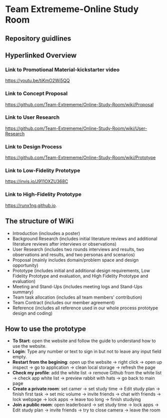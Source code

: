 # Team Extrememe-Online Study Room

## Repository guidlines

## Hyperlinked Overview
### Link to Promotional Material-kickstarter video
https://youtu.be/tiKmO2Wi5QQ  

### Link to Concept Proposal
https://github.com/Team-Extrememe/Online-Study-Room/wiki/Proposal  

### Link to User Research
https://github.com/Team-Extrememe/Online-Study-Room/wiki/User-Research  

### Link to Design Process
https://github.com/Team-Extrememe/Online-Study-Room/wiki/Prototype  

### Link to Low-Fidelity Prototype
https://invis.io/J911OXZU368C  

### Link to High-Fidelity Prototype
https://runx1ng.github.io.

## The structure of WiKi
* Introduction (incloudes a poster)
* Background Research (includes initial literature reviews and additional literature reviews after interviews or observations)
* User Research (includes two rounds interviews and results, two observations and results, and two personas and scenarios)
* Proposal (mainly includes domain/problem space and design opportunity)
* Prototype (includes initial and additional design requirements, Low Fidelity Prototype and evaluation, and High Fidelity Prototype and evaluation)
* Meeting and Stand-Ups (includes meeting logs and Stand-Ups summary)
* Team task allocation (includes all team members' contribution)
* Team Contract (includes our member agreement)
* Reference (includes all reference used in our whole process prototype design and coding)

## How to use the prototype
* **To Start**: open the website and follow the guide to understand how to use the website.  
* **Login**: Type any number or text to sign in but not to leave any input field empty.  
* **Restart from the begining**: open up the website -> right click -> open up inspect -> go to application -> clean local storage -> refresh the page  
* **Check my profile**: add the white list -> remove Github from the white list -> check app white list -> preview rabbit with hats -> go back to main page
* **Create a private room**: set camer -> set study time -> Edit study plan -> finish first task -> set mic volume -> invite friends -> chat with friends -> lock webpage -> lock apps -> leave too long -> finish studying
* **Join a public room**: open leaderboard -> set study time -> lock apps -> Edit study plan -> invite friends -> try to close camera -> leave the room
